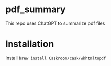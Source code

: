 # pdf_summary
This repo uses ChatGPT to summarize pdf files

# Installation
 Install `brew install Caskroom/cask/wkhtmltopdf`

